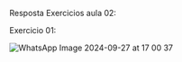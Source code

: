 Resposta Exercicios aula 02:

Exercicio 01:

![WhatsApp Image 2024-09-27 at 17 00 37](https://github.com/user-attachments/assets/3c858107-7952-4499-ac6a-8860a4ce30d5)
